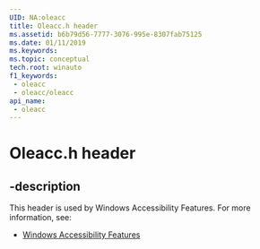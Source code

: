 ```yaml
---
UID: NA:oleacc
title: Oleacc.h header
ms.assetid: b6b79d56-7777-3076-995e-8307fab75125
ms.date: 01/11/2019
ms.keywords: 
ms.topic: conceptual
tech.root: winauto
f1_keywords:
 - oleacc
 - oleacc/oleacc
api_name:
 - oleacc
---
```


# Oleacc.h header


## -description

This header is used by Windows Accessibility Features. For more information, see:

- [Windows Accessibility Features](../_winauto/index.md)

